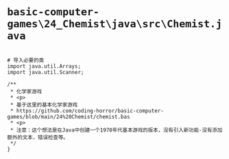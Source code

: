 # `basic-computer-games\24_Chemist\java\src\Chemist.java`

```

# 导入必要的类
import java.util.Arrays;
import java.util.Scanner;

/**
 * 化学家游戏
 * <p>
 * 基于这里的基本化学家游戏
 * https://github.com/coding-horror/basic-computer-games/blob/main/24%20Chemist/chemist.bas
 * <p>
 * 注意：这个想法是在Java中创建一个1970年代基本游戏的版本，没有引入新功能-没有添加额外的文本，错误检查等。
 */
}

```